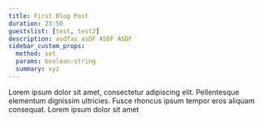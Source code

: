 ```yaml
---
title: First Blog Post
duration: 23:50
guestslist: [test, test2]
description: asdfas asDF ASDF ASDF
sidebar_custom_props:
  method: set
  params: boolean:string
  summary: xyz
---
```


Lorem ipsum dolor sit amet, consectetur adipiscing elit. Pellentesque elementum dignissim ultricies. Fusce rhoncus ipsum tempor eros aliquam consequat. Lorem ipsum dolor sit amet

